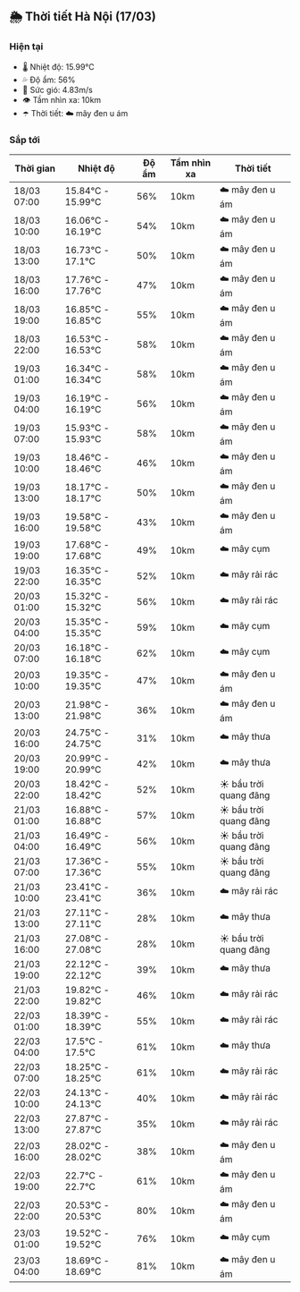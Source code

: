 ## 🌦️ Thời tiết Hà Nội (17/03)

### Hiện tại

- 🌡️ Nhiệt độ: 15.99℃
- 💦 Độ ẩm: 56%
- 💨 Sức gió: 4.83m/s
- 👁️ Tầm nhìn xa: 10km
- ☂️ Thời tiết: ☁️ mây đen u ám

### Sắp tới

| Thời gian | Nhiệt độ | Độ ẩm | Tầm nhìn xa | Thời tiết |
| --- | --- | --- | --- | --- |
| 18/03 07:00 | 15.84℃ - 15.99℃ | 56% | 10km | ☁️ mây đen u ám |
| 18/03 10:00 | 16.06℃ - 16.19℃ | 54% | 10km | ☁️ mây đen u ám |
| 18/03 13:00 | 16.73℃ - 17.1℃ | 50% | 10km | ☁️ mây đen u ám |
| 18/03 16:00 | 17.76℃ - 17.76℃ | 47% | 10km | ☁️ mây đen u ám |
| 18/03 19:00 | 16.85℃ - 16.85℃ | 55% | 10km | ☁️ mây đen u ám |
| 18/03 22:00 | 16.53℃ - 16.53℃ | 58% | 10km | ☁️ mây đen u ám |
| 19/03 01:00 | 16.34℃ - 16.34℃ | 58% | 10km | ☁️ mây đen u ám |
| 19/03 04:00 | 16.19℃ - 16.19℃ | 56% | 10km | ☁️ mây đen u ám |
| 19/03 07:00 | 15.93℃ - 15.93℃ | 58% | 10km | ☁️ mây đen u ám |
| 19/03 10:00 | 18.46℃ - 18.46℃ | 46% | 10km | ☁️ mây đen u ám |
| 19/03 13:00 | 18.17℃ - 18.17℃ | 50% | 10km | ☁️ mây đen u ám |
| 19/03 16:00 | 19.58℃ - 19.58℃ | 43% | 10km | ☁️ mây đen u ám |
| 19/03 19:00 | 17.68℃ - 17.68℃ | 49% | 10km | ☁️ mây cụm |
| 19/03 22:00 | 16.35℃ - 16.35℃ | 52% | 10km | ☁️ mây rải rác |
| 20/03 01:00 | 15.32℃ - 15.32℃ | 56% | 10km | ☁️ mây rải rác |
| 20/03 04:00 | 15.35℃ - 15.35℃ | 59% | 10km | ☁️ mây cụm |
| 20/03 07:00 | 16.18℃ - 16.18℃ | 62% | 10km | ☁️ mây cụm |
| 20/03 10:00 | 19.35℃ - 19.35℃ | 47% | 10km | ☁️ mây đen u ám |
| 20/03 13:00 | 21.98℃ - 21.98℃ | 36% | 10km | ☁️ mây đen u ám |
| 20/03 16:00 | 24.75℃ - 24.75℃ | 31% | 10km | ☁️ mây thưa |
| 20/03 19:00 | 20.99℃ - 20.99℃ | 42% | 10km | ☁️ mây thưa |
| 20/03 22:00 | 18.42℃ - 18.42℃ | 52% | 10km | ☀️ bầu trời quang đãng |
| 21/03 01:00 | 16.88℃ - 16.88℃ | 57% | 10km | ☀️ bầu trời quang đãng |
| 21/03 04:00 | 16.49℃ - 16.49℃ | 56% | 10km | ☀️ bầu trời quang đãng |
| 21/03 07:00 | 17.36℃ - 17.36℃ | 55% | 10km | ☀️ bầu trời quang đãng |
| 21/03 10:00 | 23.41℃ - 23.41℃ | 36% | 10km | ☁️ mây rải rác |
| 21/03 13:00 | 27.11℃ - 27.11℃ | 28% | 10km | ☁️ mây thưa |
| 21/03 16:00 | 27.08℃ - 27.08℃ | 28% | 10km | ☀️ bầu trời quang đãng |
| 21/03 19:00 | 22.12℃ - 22.12℃ | 39% | 10km | ☁️ mây thưa |
| 21/03 22:00 | 19.82℃ - 19.82℃ | 46% | 10km | ☁️ mây rải rác |
| 22/03 01:00 | 18.39℃ - 18.39℃ | 55% | 10km | ☁️ mây rải rác |
| 22/03 04:00 | 17.5℃ - 17.5℃ | 61% | 10km | ☁️ mây thưa |
| 22/03 07:00 | 18.25℃ - 18.25℃ | 61% | 10km | ☁️ mây rải rác |
| 22/03 10:00 | 24.13℃ - 24.13℃ | 40% | 10km | ☁️ mây rải rác |
| 22/03 13:00 | 27.87℃ - 27.87℃ | 35% | 10km | ☁️ mây rải rác |
| 22/03 16:00 | 28.02℃ - 28.02℃ | 38% | 10km | ☁️ mây đen u ám |
| 22/03 19:00 | 22.7℃ - 22.7℃ | 61% | 10km | ☁️ mây đen u ám |
| 22/03 22:00 | 20.53℃ - 20.53℃ | 80% | 10km | ☁️ mây đen u ám |
| 23/03 01:00 | 19.52℃ - 19.52℃ | 76% | 10km | ☁️ mây cụm |
| 23/03 04:00 | 18.69℃ - 18.69℃ | 81% | 10km | ☁️ mây đen u ám |

